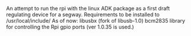 An attempt to run the rpi with the linux ADK package as a first
draft regulating device for a segway.
Requirements to be installed to /usr/local/include/
As of now:
libusbx (fork of libusb-1.0)
bcm2835 library for controlling the Rpi gpio ports (ver 1.0.35 is used.)
